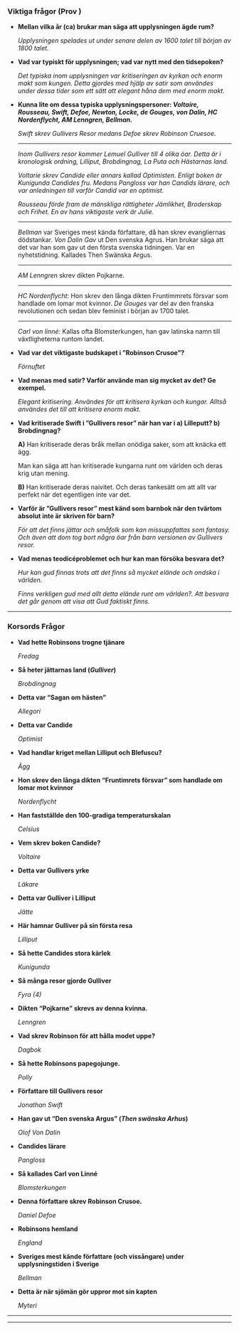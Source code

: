 ### **Viktiga frågor (Prov )**

- **Mellan vilka år (ca) brukar man säga att upplysningen ägde rum?**
    
    *Upplysningen spelades ut under senare delen av 1600 talet till början av 1800 talet.*
    
- **Vad var typiskt för upplysningen; vad var nytt med den tidsepoken?**
    
    *Det typiska inom upplysningen var kritiseringen av kyrkan och enorm makt som kungen. Detta gjordes med hjälp av satir som användes under dessa tider som ett sätt att elegant håna dem med enorm makt.*
    
- **Kunna lite om dessa typiska upplysningspersoner: *Voltaire, Rousseau, Swift, Defoe, Newton, Locke, de Gouges, von Dalin, HC Nordenflycht, AM Lenngren, Bellman.***
    
    *Swift skrev Gullivers Resor medans Defoe skrev Robinson Cruesoe.*
    
    ---
    
    *Inom Gullivers resor kommer Lemuel Gulliver till 4 olika öar. Detta är i kronologisk ordning, Lilliput, Brobdingnag, La Puta och Hästarnas land.*
    
     *Voltarie skrev Candide eller annars kallad Optimisten. Enligt boken är Kunigunda Candides fru. Medans Pangloss var han Candids lärare, och var anledningen till varför Candid var en optimist.* 
    
     *Rousseau förde fram de mänskliga rättigheter Jämlikhet, Broderskap och Frihet. En av hans viktigaste verk är Julie.*
    
    ---
    
    *Bellman* var Sveriges mest kända författare, då han skrev evangliernas dödstankar. *Von* *Dalin Gav* ut Den svenska Agrus. Han brukar säga att det var han som gav ut den första svenska tidningen. Var en nyhetstidning. Kallades Then Swänska Argus.
    
    ---
    
    *AM Lenngren* skrev dikten Pojkarne. 
    
    ---
    
    *HC Nordenflycht*: Hon skrev den långa dikten Fruntimmrets försvar som handlade om lomar mot kvinnor. *De Gouges* var del av den franska revolutionen och sedan blev feminist i början av 1700 talet.
    
    ---
    
    *Carl von linné:* Kallas ofta Blomsterkungen, han gav latinska namn till växtligheterna runtom landet.
    
- **Vad var det viktigaste budskapet i ”Robinson Crusoe”?**
    
    *Förnuftet*
    
- **Vad menas med satir? Varför använde man sig mycket av det? Ge exempel.**
    
    *Elegant kritisering. Användes för att kritisera kyrkan och kungar. Alltså användes det till att kritisera enorm makt.*
    
- **Vad kritiserade Swift i ”Gullivers resor” när han var i a) Lilleputt? b) Brobdingnag?**
    
    **A)** Han kritiserade deras bråk mellan onödiga saker, som att knäcka ett ägg. 
    
    Man kan säga att han kritiserade kungarna runt om världen och deras krig utan mening. 
    
    **B)** Han kritiserade deras naivitet. Och deras tankesätt om att allt var perfekt när det egentligen inte var det.
    
- **Varför är ”Gullivers resor” mest känd som barnbok när den tvärtom absolut inte är skriven för barn?**
    
    *För att det finns jättar och småfolk som kan missuppfattas som fantasy. Och även att dom tog bort några öar från barn versionen av Gullivers resor.* 
    
- **Vad menas teodicéproblemet och hur kan man försöka besvara det?**
    
    *Hur kan gud finnas trots att det finns så mycket elände och ondska i världen.*
    
    *Finns verkligen gud med allt detta elände runt om världen?. Att besvara det går genom att visa att Gud faktiskt finns.*
    

---

### **Korsords Frågor**

- **Vad hette Robinsons trogne tjänare**
    
    *Fredag*
    
- **Så heter jättarnas land (*Gulliver*)**
    
    *Brobdingnag*
    
- **Detta var “Sagan om hästen”**
    
    *Allegori*
    
- **Detta var Candide**
    
    *Optimist*
    
- **Vad handlar kriget mellan Lilliput och Blefuscu?**
    
    *Ägg*
    
- **Hon skrev den långa dikten “Fruntimrets försvar” som handlade om lomar mot kvinnor**
    
    *Nordenflycht*
    
- **Han fastställde den 100-gradiga temperaturskalan**
    
    *Celsius*
    
- **Vem skrev boken Candide?**
    
    *Voltaire*
    
- **Detta var Gullivers yrke**
    
    *Läkare*
    
- **Detta var Gulliver i Lilliput**
    
    *Jätte*
    
- **Här hamnar Gulliver på sin första resa**
    
    *Lilliput*
    
- **Så hette Candides stora kärlek**
    
    *Kunigunda*
    
- **Så många resor gjorde Gulliver**
    
    *Fyra (4)*
    
- **Dikten “Pojkarne” skrevs av denna kvinna.**
    
    *Lenngren*
    
- **Vad skrev Robinson för att hålla modet uppe?**
    
    *Dagbok*
    
- **Så hette Robinsons papegojunge.**
    
    *Polly*
    
- **Författare till Gullivers resor**
    
    *Jonathan Swift*
    
- **Han gav ut “Den svenska Argus” (*Then swänska Arhus*)**
    
    *Olof Von Dalin*
    
- **Candides lärare**
    
    *Pangloss*
    
- **Så kallades Carl von Linné**
    
    *Blomsterkungen*
    
- **Denna författare skrev Robinson Crusoe.**
    
    *Daniel Defoe*
    
- **Robinsons hemland**
    
    *England*
    
- **Sveriges mest kände författare (och vissångare) under upplysningstiden i Sverige**
    
    *Bellman*
    
- **Detta är när sjömän gör uppror mot sin kapten**
    
    *Myteri*
    

---

---